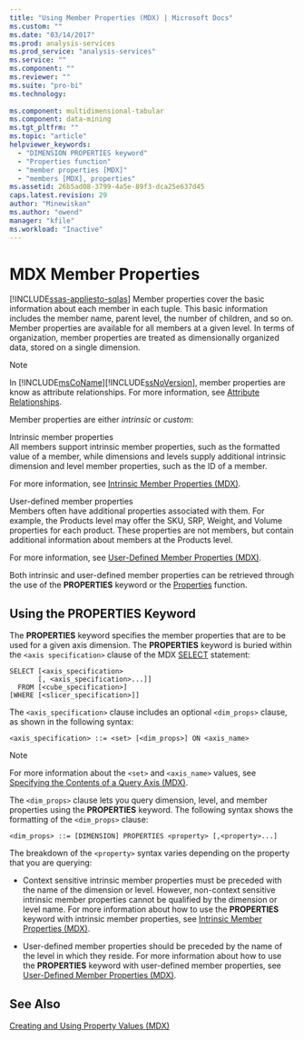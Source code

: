 ```yaml
---
title: "Using Member Properties (MDX) | Microsoft Docs"
ms.custom: ""
ms.date: "03/14/2017"
ms.prod: analysis-services
ms.prod_service: "analysis-services"
ms.service: ""
ms.component: ""
ms.reviewer: ""
ms.suite: "pro-bi"
ms.technology: 
  
ms.component: multidimensional-tabular
ms.component: data-mining
ms.tgt_pltfrm: ""
ms.topic: "article"
helpviewer_keywords: 
  - "DIMENSION PROPERTIES keyword"
  - "Properties function"
  - "member properties [MDX]"
  - "members [MDX], properties"
ms.assetid: 26b5ad08-3799-4a5e-89f3-dca25e637d45
caps.latest.revision: 29
author: "Minewiskan"
ms.author: "owend"
manager: "kfile"
ms.workload: "Inactive"
---
```

# MDX Member Properties
[!INCLUDE[ssas-appliesto-sqlas](../../../includes/ssas-appliesto-sqlas.md)]
  Member properties cover the basic information about each member in each tuple. This basic information includes the member name, parent level, the number of children, and so on. Member properties are available for all members at a given level. In terms of organization, member properties are treated as dimensionally organized data, stored on a single dimension.  
  
> [!NOTE]  
>  In [!INCLUDE[msCoName](../../../includes/msconame-md.md)][!INCLUDE[ssNoVersion](../../../includes/ssnoversion-md.md)], member properties are know as attribute relationships. For more information, see [Attribute Relationships](../../../analysis-services/multidimensional-models-olap-logical-dimension-objects/attribute-relationships.md).  
  
 Member properties are either *intrinsic* or *custom*:  
  
 Intrinsic member properties  
 All members support intrinsic member properties, such as the formatted value of a member, while dimensions and levels supply additional intrinsic dimension and level member properties, such as the ID of a member.  
  
 For more information, see [Intrinsic Member Properties &#40;MDX&#41;](../../../analysis-services/multidimensional-models/mdx/mdx-member-properties-intrinsic-member-properties.md).  
  
 User-defined member properties  
 Members often have additional properties associated with them. For example, the Products level may offer the SKU, SRP, Weight, and Volume properties for each product. These properties are not members, but contain additional information about members at the Products level.  
  
 For more information, see [User-Defined Member Properties &#40;MDX&#41;](../../../analysis-services/multidimensional-models/mdx/mdx-member-properties-user-defined-member-properties.md).  
  
 Both intrinsic and user-defined member properties can be retrieved through the use of the **PROPERTIES** keyword or the [Properties](../../../mdx/properties-mdx.md) function.  
  
## Using the PROPERTIES Keyword  
 The **PROPERTIES** keyword specifies the member properties that are to be used for a given axis dimension. The **PROPERTIES** keyword is buried within the `<axis specification>` clause of the MDX [SELECT](../../../mdx/mdx-data-manipulation-select.md) statement:  
  
```  
SELECT [<axis_specification>  
       [, <axis_specification>...]]  
  FROM [<cube_specification>]  
[WHERE [<slicer_specification>]]  
```  
  
 The `<axis_specification>` clause includes an optional `<dim_props>` clause, as shown in the following syntax:  
  
```  
<axis_specification> ::= <set> [<dim_props>] ON <axis_name>  
```  
  
> [!NOTE]  
>  For more information about the `<set>` and `<axis_name>` values, see [Specifying the Contents of a Query Axis &#40;MDX&#41;](../../../analysis-services/multidimensional-models/mdx/mdx-query-and-slicer-axes-specify-the-contents-of-a-query-axis.md).  
  
 The `<dim_props>` clause lets you query dimension, level, and member properties using the **PROPERTIES** keyword. The following syntax shows the formatting of the `<dim_props>` clause:  
  
```  
<dim_props> ::= [DIMENSION] PROPERTIES <property> [,<property>...]  
```  
  
 The breakdown of the `<property>` syntax varies depending on the property that you are querying:  
  
-   Context sensitive intrinsic member properties must be preceded with the name of the dimension or level. However, non-context sensitive intrinsic member properties cannot be qualified by the dimension or level name. For more information about how to use the **PROPERTIES** keyword with intrinsic member properties, see [Intrinsic Member Properties &#40;MDX&#41;](../../../analysis-services/multidimensional-models/mdx/mdx-member-properties-intrinsic-member-properties.md).  
  
-   User-defined member properties should be preceded by the name of the level in which they reside. For more information about how to use the **PROPERTIES** keyword with user-defined member properties, see [User-Defined Member Properties &#40;MDX&#41;](../../../analysis-services/multidimensional-models/mdx/mdx-member-properties-user-defined-member-properties.md).  
  
## See Also  
 [Creating and Using Property Values &#40;MDX&#41;](http://msdn.microsoft.com/library/0cafb269-03c8-4183-b6e9-220f071e4ef2)  
  
  

